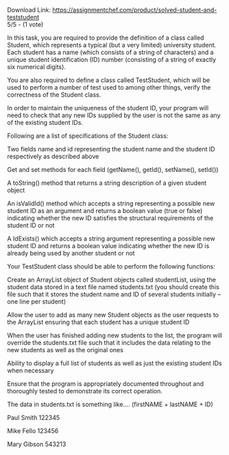 Download Link: https://assignmentchef.com/product/solved-student-and-teststudent
<br>
5/5 - (1 vote)

In this task, you are required to provide the definition of a class called Student, which represents a typical (but a very limited) university student. Each student has a name (which consists of a string of characters) and a unique student identification (ID) number (consisting of a string of exactly six numerical digits).



You are also required to define a class called TestStudent, which will be used to perform a number of test used to among other things, verify the correctness of the Student class.

In order to maintain the uniqueness of the student ID, your program will need to check that any new IDs supplied by the user is not the same as any of the existing student IDs.

Following are a list of specifications of the Student class:

Two fields name and id representing the student name and the student ID respectively as described above

Get and set methods for each field (getName(), getId(), setName(), setId())

A toString() method that returns a string description of a given student object

An isValidId() method which accepts a string representing a possible new student ID as an argument and returns a boolean value (true or false) indicating whether the new ID satisfies the structural requirements of the student ID or not

A IdExists() which accepts a string argument representing a possible new student ID and returns a boolean value indicating whether the new ID is already being used by another student or not

Your TestStudent class should be able to perform the following functions:

Create an ArrayList object of Student objects called studentList, using the student data stored in a text file named students.txt (you should create this file such that it stores the student name and ID of several students initially – one line per student)

Allow the user to add as many new Student objects as the user requests to the ArrayList ensuring that each student has a unique student ID

When the user has finished adding new students to the list, the program will override the students.txt file such that it includes the data relating to the new students as well as the original ones

Ability to display a full list of students as well as just the existing student IDs when necessary

Ensure that the program is appropriately documented throughout and thoroughly tested to demonstrate its correct operation.

The data in students.txt is something like…. (firstNAME + lastNAME + ID)

Paul Smith 122345

Mike Fello 123456

Mary Gibson 543213